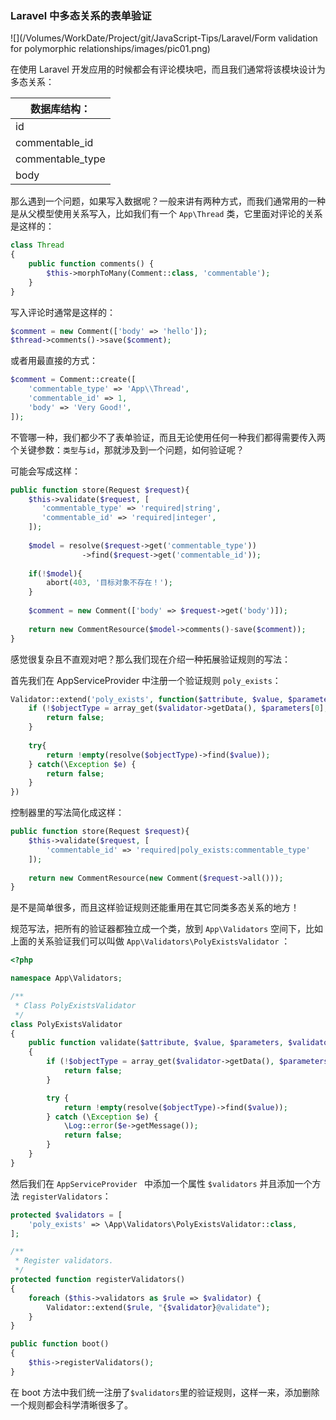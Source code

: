 ###                           Laravel 中多态关系的表单验证                        

![](/Volumes/WorkDate/Project/git/JavaScript-Tips/Laravel/Form validation for polymorphic relationships/images/pic01.png)

在使用 Laravel 开发应用的时候都会有评论模块吧，而且我们通常将该模块设计为多态关系：

| 数据库结构：     |
| ---------------- |
| id               |
| commentable_id   |
| commentable_type |
| body             |

那么遇到一个问题，如果写入数据呢？一般来讲有两种方式，而我们通常用的一种是从父模型使用关系写入，比如我们有一个 `App\Thread` 类，它里面对评论的关系是这样的：

```php
class Thread
{
    public function comments() {
        $this->morphToMany(Comment::class, 'commentable');
    }
}
```

写入评论时通常是这样的：

```php
$comment = new Comment(['body' => 'hello']);
$thread->comments()->save($comment);
```

或者用最直接的方式：

```php
$comment = Comment::create([
    'commentable_type' => 'App\\Thread',
    'commentable_id' => 1,
    'body' => 'Very Good!',
]);
```

不管哪一种，我们都少不了表单验证，而且无论使用任何一种我们都得需要传入两个关键参数：`类型`与`id`，那就涉及到一个问题，如何验证呢？

可能会写成这样：

```php
public function store(Request $request){
    $this->validate($request, [
       'commentable_type' => 'required|string',
       'commentable_id' => 'required|integer',
    ]);
    
    $model = resolve($request->get('commentable_type'))
                ->find($request->get('commentable_id'));
    
    if(!$model){
        abort(403, '目标对象不存在！');
    }
    
    $comment = new Comment(['body' => $request->get('body')]);
    
    return new CommentResource($model->comments()-save($comment));
}
```

感觉很复杂且不直观对吧？那么我们现在介绍一种拓展验证规则的写法：

首先我们在 AppServiceProvider 中注册一个验证规则 `poly_exists`：

```php
Validator::extend('poly_exists', function($attribute, $value, $parameters, $validator){
    if (!$objectType = array_get($validator->getData(), $parameters[0], false)) {
        return false;
    }
    
    try{
        return !empty(resolve($objectType)->find($value));
    } catch(\Exception $e) {
        return false;
    }
})
```

控制器里的写法简化成这样：

```php
public function store(Request $request){
    $this->validate($request, [
        'commentable_id' => 'required|poly_exists:commentable_type'
    ]);
    
    return new CommentResource(new Comment($request->all()));
}
```

是不是简单很多，而且这样验证规则还能重用在其它同类多态关系的地方！

规范写法，把所有的验证器都独立成一个类，放到 `App\Validators` 空间下，比如上面的关系验证我们可以叫做 `App\Validators\PolyExistsValidator` ：

```php
<?php

namespace App\Validators;

/**
 * Class PolyExistsValidator
 */
class PolyExistsValidator
{
    public function validate($attribute, $value, $parameters, $validator)
    {
        if (!$objectType = array_get($validator->getData(), $parameters[0], false)) {
            return false;
        }

        try {
            return !empty(resolve($objectType)->find($value));
        } catch (\Exception $e) {
            \Log::error($e->getMessage());
            return false;
        }
    }
}
```

然后我们在 `AppServiceProvider ` 中添加一个属性 `$validators` 并且添加一个方法 `registerValidators`：

```php
protected $validators = [
  	'poly_exists' => \App\Validators\PolyExistsValidator::class,  
];

/**
 * Register validators.
 */
protected function registerValidators()
{
    foreach ($this->validators as $rule => $validator) {
        Validator::extend($rule, "{$validator}@validate");
    }
}

public function boot()
{
    $this->registerValidators();
}

```

在 boot 方法中我们统一注册了`$validators`里的验证规则，这样一来，添加删除一个规则都会科学清晰很多了。